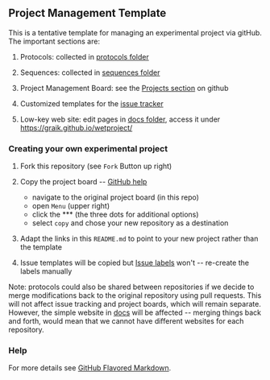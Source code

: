 ## Project Management Template

This is a tentative template for managing an experimental project via gitHub. The important sections are:

  1. Protocols: collected in [protocols folder](protocols)

  2. Sequences: collected in [sequences folder](sequences)

  3. Project Management Board: see the [Projects section](https://github.com/graik/wetproject/projects) on github

  4. Customized templates for the [issue tracker](https://github.com/graik/wetproject/issues)

  5. Low-key web site: edit pages in [docs folder](docs), access it under https://graik.github.io/wetproject/


### Creating your own experimental project

  1. Fork this repository (see `Fork` Button up right)
  
  2. Copy the project board -- [GitHub help](https://help.github.com/articles/copying-a-project-board/)
  
      - navigate to the original project board (in this repo)
      - open `Menu` (upper right)
      - click the *** (the three dots for additional options)
      - select `copy` and chose your new repository as a destination

  3. Adapt the links in this `README.md` to point to your new project rather than the template
  
  4. Issue templates will be copied but [Issue labels](https://github.com/graik/wetproject/labels) won't -- re-create the labels manually
  
Note: protocols could also be shared between repositories if we decide to merge modifications back to the original repository using pull requests. This will not affect issue tracking and project boards, which will remain separate. However, the simple website in [docs](docs) will be affected -- merging things back and forth, would mean that we cannot have different websites for each repository.

### Help

For more details see [GitHub Flavored Markdown](https://guides.github.com/features/mastering-markdown/).

